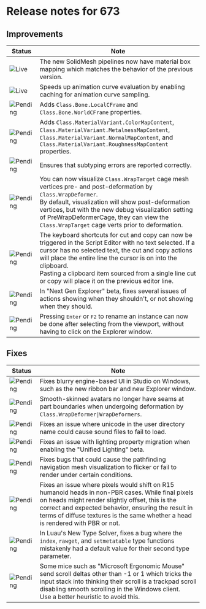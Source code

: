 # Release notes for 673

## Improvements

| Status | Note |
|--------|------|
| ![Live](https://img.shields.io/badge/Live-009E57?style=flat)  | The new SolidMesh pipelines now have material box mapping which matches the behavior of the previous version. |
| ![Live](https://img.shields.io/badge/Live-009E57?style=flat)  | Speeds up animation curve evaluation by enabling caching for animation curve sampling. |
| ![Pending](https://img.shields.io/badge/Pending-DEA517?style=flat)  | Adds <code>Class.Bone.LocalCFrame</code> and <code>Class.Bone.WorldCFrame</code> properties. |
| ![Pending](https://img.shields.io/badge/Pending-DEA517?style=flat)  | Adds <code>Class.MaterialVariant.ColorMapContent</code>, <code>Class.MaterialVariant.MetalnessMapContent</code>, <code>Class.MaterialVariant.NormalMapContent</code>, and <code>Class.MaterialVariant.RoughnessMapContent</code> properties. |
| ![Pending](https://img.shields.io/badge/Pending-DEA517?style=flat)  | Ensures that subtyping errors are reported correctly. |
| ![Pending](https://img.shields.io/badge/Pending-DEA517?style=flat)  | You can now visualize <code>Class.WrapTarget</code> cage mesh vertices pre- and post-deformation by <code>Class.WrapDeformer</code>.<br>By default, visualization will show post-deformation vertices, but with the new debug visualization setting of PreWrapDeformerCage, they can view the <code>Class.WrapTarget</code> cage verts prior to deformation. |
| ![Pending](https://img.shields.io/badge/Pending-DEA517?style=flat)  | The keyboard shortcuts for cut and copy can now be triggered in the Script Editor with no text selected. If a cursor has no selected text, the cut and copy actions will place the entire line the cursor is on into the clipboard.<br>Pasting a clipboard item sourced from a single line cut or copy will place it on the previous editor line. |
| ![Pending](https://img.shields.io/badge/Pending-DEA517?style=flat)  | In "Next Gen Explorer" beta, fixes several issues of actions showing when they shouldn't, or not showing when they should. |
| ![Pending](https://img.shields.io/badge/Pending-DEA517?style=flat)  | Pressing <kbd>Enter</kbd> or <kbd>F2</kbd> to rename an instance can now be done after selecting from the viewport, without having to click on the Explorer window. |
## Fixes

| Status | Note |
|--------|------|
| ![Pending](https://img.shields.io/badge/Pending-DEA517?style=flat)  | Fixes blurry engine-based UI in Studio on Windows, such as the new ribbon bar and new Explorer window. |
| ![Pending](https://img.shields.io/badge/Pending-DEA517?style=flat)  | Smooth-skinned avatars no longer have seams at part boundaries when undergoing deformation by <code>Class.WrapDeformer\|WrapDeformers</code>. |
| ![Pending](https://img.shields.io/badge/Pending-DEA517?style=flat)  | Fixes an issue where unicode in the user directory name could cause sound files to fail to load. |
| ![Pending](https://img.shields.io/badge/Pending-DEA517?style=flat)  | Fixes an issue with lighting property migration when enabling the "Unified Lighting" beta. |
| ![Pending](https://img.shields.io/badge/Pending-DEA517?style=flat)  | Fixes bugs that could cause the pathfinding navigation mesh visualization to flicker or fail to render under certain conditions. |
| ![Pending](https://img.shields.io/badge/Pending-DEA517?style=flat)  | Fixes an issue where pixels would shift on R15 humanoid heads in non-PBR cases. While final pixels on heads might render slightly offset, this is the correct and expected behavior, ensuring the result in terms of diffuse textures is the same whether a head is rendered with PBR or not. |
| ![Pending](https://img.shields.io/badge/Pending-DEA517?style=flat)  | In Luau's New Type Solver, fixes a bug where the <code>index</code>, <code>rawget</code>, and <code>setmetatable</code> type functions mistakenly had a default value for their second type parameter. |
| ![Pending](https://img.shields.io/badge/Pending-DEA517?style=flat)  | Some mice such as "Microsoft Ergonomic Mouse" send scroll deltas other than -1 or 1 which tricks the input stack into thinking their scroll is a trackpad scroll disabling smooth scrolling in the Windows client.<br>Use a better heuristic to avoid this. |
